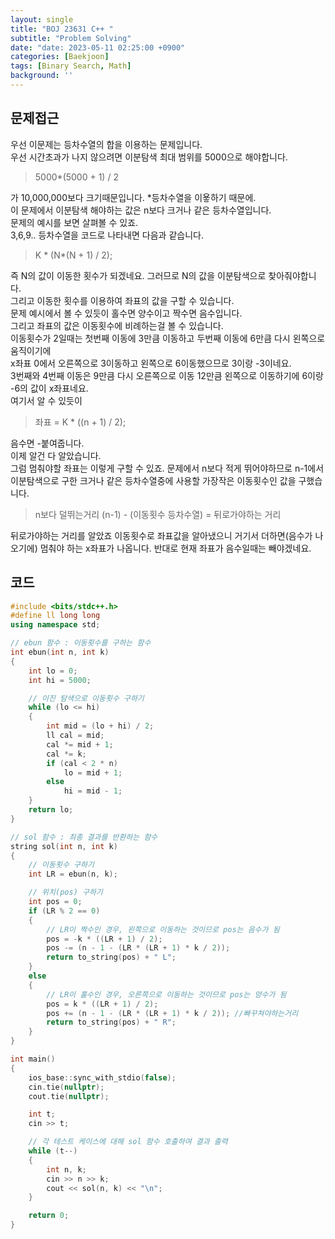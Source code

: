 ```yaml
---
layout: single
title: "BOJ 23631 C++ "
subtitle: "Problem Solving"
date: "date: 2023-05-11 02:25:00 +0900"
categories: [Baekjoon]
tags: [Binary Search, Math]
background: ''
---
```

## 문제접근
우선 이문제는 등차수열의 합을 이용하는 문제입니다.  
우선 시간초과가 나지 않으려면 이분탐색 최대 범위를 5000으로 해야합니다.  
>5000*(5000 + 1) / 2  
 
가 10,000,000보다 크기때문입니다.
*등차수열을 이욯하기 때문에.  
이 문제에서 이분탐색 해야하는 값은 n보다 크거나 같은 등차수열입니다.  
문제의 예시를 보면 살펴볼 수 있죠.  
3,6,9.. 등차수열을 코드로 나타내면 다음과 같습니다.
>K * (N*(N + 1) / 2);

즉 N의 값이 이동한 횟수가 되겠네요. 그러므로 N의 값을 이분탐색으로 찾아줘야합니다.  
그리고 이동한 횟수를 이용하여 좌표의 값을 구할 수 있습니다.  
문제 예시에서 볼 수 있듯이 홀수면 양수이고 짝수면 음수입니다.  
그리고 좌표의 값은 이동횟수에 비례하는걸 볼 수 있습니다.  
이동횟수가 2일때는 첫번째 이동에 3만큼 이동하고 두번째 이동에 6만큼 다시 왼쪽으로 움직이기에  
x좌표 0에서 오른쪽으로 3이동하고 왼쪽으로 6이동했으므로 3이랑 -3이네요.  
3번째와 4번째 이동은 9만큼 다시 오른쪽으로 이동 12만큼 왼쪽으로 이동하기에 6이랑 -6의 값이 x좌표네요.   
여기서 알 수 있듯이 

>좌표 = K * ((n + 1) / 2);

음수면 -붙여줍니다.  
이제 알건 다 알았습니다.  
그럼 멈춰야할 좌표는 이렇게 구할 수 있죠. 문제에서 n보다 적게 뛰어야하므로 n-1에서 이분탐색으로 구한 크거나 같은 등차수열중에 사용할 가장작은 이동횟수인 값을 구했습니다.
>n보다 덜뛰는거리 (n-1) - (이동횟수 등차수열) = 뒤로가야하는 거리

뒤로가야하는 거리를 알았죠 이동횟수로 좌표값을 알아냈으니 거기서 더하면(음수가 나오기에) 멈춰야 하는 x좌표가 나옵니다. 반대로 현재 좌표가 음수일때는 빼야겠네요.

## 코드
```c++
#include <bits/stdc++.h> 
#define ll long long
using namespace std;

// ebun 함수 : 이동횟수를 구하는 함수
int ebun(int n, int k)
{
    int lo = 0;
    int hi = 5000;

    // 이진 탐색으로 이동횟수 구하기
    while (lo <= hi)
    {
        int mid = (lo + hi) / 2;
        ll cal = mid;
        cal *= mid + 1;
        cal *= k;
        if (cal < 2 * n)
            lo = mid + 1;
        else
            hi = mid - 1;
    }
    return lo;
}

// sol 함수 : 최종 결과를 반환하는 함수
string sol(int n, int k)
{
    // 이동횟수 구하기
    int LR = ebun(n, k);

    // 위치(pos) 구하기
    int pos = 0;
    if (LR % 2 == 0)
    {
        // LR이 짝수인 경우, 왼쪽으로 이동하는 것이므로 pos는 음수가 됨
        pos = -k * ((LR + 1) / 2);
        pos -= (n - 1 - (LR * (LR + 1) * k / 2));
        return to_string(pos) + " L";
    }
    else
    {
        // LR이 홀수인 경우, 오른쪽으로 이동하는 것이므로 pos는 양수가 됨
        pos = k * ((LR + 1) / 2);
        pos += (n - 1 - (LR * (LR + 1) * k / 2)); //빠꾸쳐야하는거리
        return to_string(pos) + " R";
    }
}

int main()
{
    ios_base::sync_with_stdio(false);
    cin.tie(nullptr);
    cout.tie(nullptr);

    int t;
    cin >> t;

    // 각 테스트 케이스에 대해 sol 함수 호출하여 결과 출력
    while (t--)
    {
        int n, k;
        cin >> n >> k;
        cout << sol(n, k) << "\n";
    }

    return 0;
}

```
